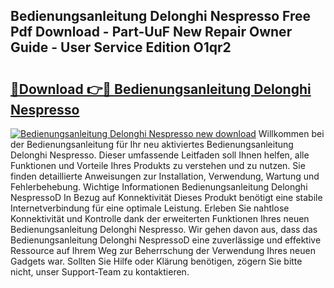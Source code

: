 ## Bedienungsanleitung Delonghi Nespresso Free Pdf Download - Part-UuF New Repair Owner Guide - User Service Edition O1qr2

# <h2><a href="http://df0zrkb.blite.top/?on=Bedienungsanleitung+Delonghi+Nespresso">🔗Download 👉🔴 Bedienungsanleitung Delonghi Nespresso</a></h2>

[![Bedienungsanleitung Delonghi Nespresso new download](https://i.imgur.com/lujVjoI.png)](http://df0zrkb.blite.top/?on=Bedienungsanleitung+Delonghi+Nespresso)
Willkommen bei der Bedienungsanleitung für Ihr neu aktiviertes Bedienungsanleitung Delonghi Nespresso. Dieser umfassende Leitfaden soll Ihnen helfen, alle Funktionen und Vorteile Ihres Produkts zu verstehen und zu nutzen. Sie finden detaillierte Anweisungen zur Installation, Verwendung, Wartung und Fehlerbehebung. Wichtige Informationen Bedienungsanleitung Delonghi NespressoD In Bezug auf Konnektivität Dieses Produkt benötigt eine stabile Internetverbindung für eine optimale Leistung. Erleben Sie nahtlose Konnektivität und Kontrolle dank der erweiterten Funktionen Ihres neuen Bedienungsanleitung Delonghi Nespresso. Wir gehen davon aus, dass das Bedienungsanleitung Delonghi NespressoD eine zuverlässige und effektive Ressource auf Ihrem Weg zur Beherrschung der Verwendung Ihres neuen Gadgets war. Sollten Sie Hilfe oder Klärung benötigen, zögern Sie bitte nicht, unser Support-Team zu kontaktieren.
